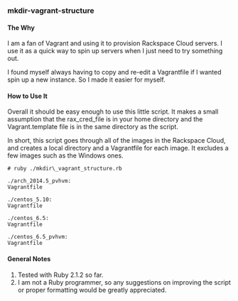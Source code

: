 ### mkdir-vagrant-structure ###

#### The Why ####

I am a fan of Vagrant and using it to provision Rackspace Cloud servers.  I use it as a quick way to spin up servers when I just need to try something out.

I found myself always having to copy and re-edit a Vagrantfile if I wanted spin up a new instance. So I made it easier for myself.

#### How to Use It ####

Overall it should be easy enough to use this little script. It makes a small assumption that the rax\_cred\_file is in your home directory and the Vagrant.template file is in the same directory as the script.

In short, this script goes through all of the images in the Rackspace Cloud, and creates a local directory and a Vagrantfile for each image. It excludes a few images such as the Windows ones.

    # ruby ./mkdir\_vagrant_structure.rb
    
    ./arch_2014.5_pvhvm:
    Vagrantfile

    ./centos_5.10:
    Vagrantfile

    ./centos_6.5:
    Vagrantfile

    ./centos_6.5_pvhvm:
    Vagrantfile
    

#### General Notes ####

1. Tested with Ruby 2.1.2 so far.
2. I am not a Ruby programmer, so any suggestions on improving the script or proper formatting would be greatly appreciated.
